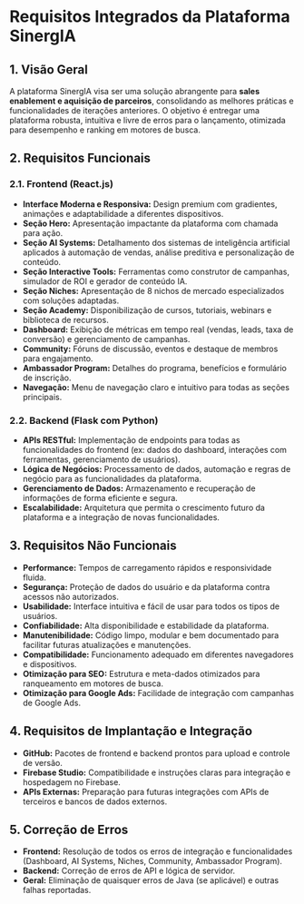 # Requisitos Integrados da Plataforma SinergIA

## 1. Visão Geral

A plataforma SinergIA visa ser uma solução abrangente para **sales enablement e aquisição de parceiros**, consolidando as melhores práticas e funcionalidades de iterações anteriores. O objetivo é entregar uma plataforma robusta, intuitiva e livre de erros para o lançamento, otimizada para desempenho e ranking em motores de busca.

## 2. Requisitos Funcionais

### 2.1. Frontend (React.js)

*   **Interface Moderna e Responsiva:** Design premium com gradientes, animações e adaptabilidade a diferentes dispositivos.
*   **Seção Hero:** Apresentação impactante da plataforma com chamada para ação.
*   **Seção AI Systems:** Detalhamento dos sistemas de inteligência artificial aplicados à automação de vendas, análise preditiva e personalização de conteúdo.
*   **Seção Interactive Tools:** Ferramentas como construtor de campanhas, simulador de ROI e gerador de conteúdo IA.
*   **Seção Niches:** Apresentação de 8 nichos de mercado especializados com soluções adaptadas.
*   **Seção Academy:** Disponibilização de cursos, tutoriais, webinars e biblioteca de recursos.
*   **Dashboard:** Exibição de métricas em tempo real (vendas, leads, taxa de conversão) e gerenciamento de campanhas.
*   **Community:** Fóruns de discussão, eventos e destaque de membros para engajamento.
*   **Ambassador Program:** Detalhes do programa, benefícios e formulário de inscrição.
*   **Navegação:** Menu de navegação claro e intuitivo para todas as seções principais.

### 2.2. Backend (Flask com Python)

*   **APIs RESTful:** Implementação de endpoints para todas as funcionalidades do frontend (ex: dados do dashboard, interações com ferramentas, gerenciamento de usuários).
*   **Lógica de Negócios:** Processamento de dados, automação e regras de negócio para as funcionalidades da plataforma.
*   **Gerenciamento de Dados:** Armazenamento e recuperação de informações de forma eficiente e segura.
*   **Escalabilidade:** Arquitetura que permita o crescimento futuro da plataforma e a integração de novas funcionalidades.

## 3. Requisitos Não Funcionais

*   **Performance:** Tempos de carregamento rápidos e responsividade fluida.
*   **Segurança:** Proteção de dados do usuário e da plataforma contra acessos não autorizados.
*   **Usabilidade:** Interface intuitiva e fácil de usar para todos os tipos de usuários.
*   **Confiabilidade:** Alta disponibilidade e estabilidade da plataforma.
*   **Manutenibilidade:** Código limpo, modular e bem documentado para facilitar futuras atualizações e manutenções.
*   **Compatibilidade:** Funcionamento adequado em diferentes navegadores e dispositivos.
*   **Otimização para SEO:** Estrutura e meta-dados otimizados para ranqueamento em motores de busca.
*   **Otimização para Google Ads:** Facilidade de integração com campanhas de Google Ads.

## 4. Requisitos de Implantação e Integração

*   **GitHub:** Pacotes de frontend e backend prontos para upload e controle de versão.
*   **Firebase Studio:** Compatibilidade e instruções claras para integração e hospedagem no Firebase.
*   **APIs Externas:** Preparação para futuras integrações com APIs de terceiros e bancos de dados externos.

## 5. Correção de Erros

*   **Frontend:** Resolução de todos os erros de integração e funcionalidades (Dashboard, AI Systems, Niches, Community, Ambassador Program).
*   **Backend:** Correção de erros de API e lógica de servidor.
*   **Geral:** Eliminação de quaisquer erros de Java (se aplicável) e outras falhas reportadas.
